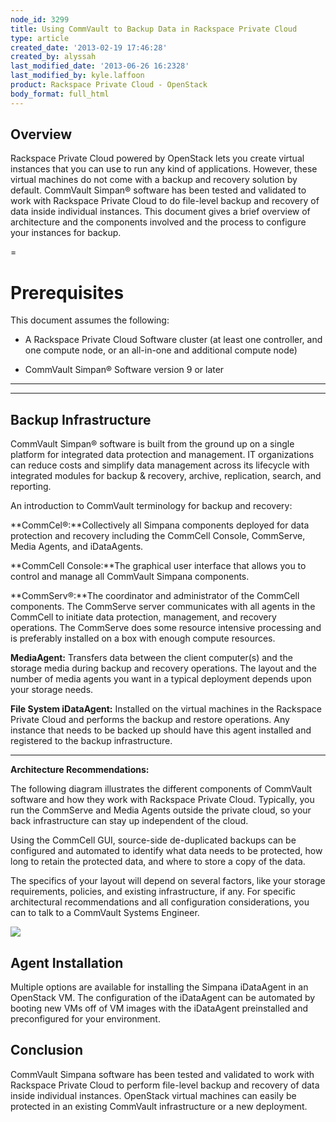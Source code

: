 ```yaml
---
node_id: 3299
title: Using CommVault to Backup Data in Rackspace Private Cloud
type: article
created_date: '2013-02-19 17:46:28'
created_by: alyssah
last_modified_date: '2013-06-26 16:2328'
last_modified_by: kyle.laffoon
product: Rackspace Private Cloud - OpenStack
body_format: full_html
---
```


Overview
--------

Rackspace Private Cloud powered by OpenStack lets you create virtual
instances that you can use to run any kind of applications. However,
these virtual machines do not come with a backup and recovery solution
by default. CommVault Simpan&reg; software has been tested and validated to
work with Rackspace Private Cloud to do file-level backup and recovery
of data inside individual instances. This document gives a brief
overview of architecture and the components involved and the process to
configure your instances for backup.

 
=

Prerequisites
=============

This document assumes the following:

-   A Rackspace Private Cloud Software cluster (at least one controller,
    and one compute node, or an all-in-one and additional compute node)

-   CommVault Simpan&reg; Software version 9 or later

** **
-----

**Backup Infrastructure**
-------------------------

CommVault Simpan&reg; software is built from the ground up on a single
platform for integrated data protection and management. IT organizations
can reduce costs and simplify data management across its lifecycle with
integrated modules for backup & recovery, archive, replication, search,
and reporting.

An introduction to CommVault terminology for backup and recovery:

**CommCel&reg;:**Collectively all Simpana components deployed for data
protection and recovery including the CommCell Console, CommServe, Media
Agents, and iDataAgents.

**CommCell Console:**The graphical user interface that allows you to
control and manage all CommVault Simpana components.

**CommServ&reg;:**The coordinator and administrator of the CommCell
components. The CommServe server communicates with all agents in the
CommCell to initiate data protection, management, and recovery
operations.  The CommServe does some resource intensive processing and
is preferably installed on a box with enough compute resources.

**MediaAgent:** Transfers data between the client computer(s) and the
storage media during backup and recovery operations. The layout and the
number of media agents you want in a typical deployment depends upon
your storage needs.

**File System iDataAgent:** Installed on the virtual machines in the
Rackspace Private Cloud and performs the backup and restore operations.
Any instance that needs to be backed up should have this agent installed
and registered to the backup infrastructure.

** **

**Architecture Recommendations:**

The following diagram illustrates the different components of CommVault
software and how they work with Rackspace Private Cloud. Typically, you
run the CommServe and Media Agents outside the private cloud, so your
back infrastructure can stay up independent of the cloud.

Using the CommCell GUI, source-side de-duplicated backups can be
configured and automated to identify what data needs to be protected,
how long to retain the protected data, and where to store a copy of the
data.

The specifics of your layout will depend on several factors, like your
storage requirements, policies, and existing infrastructure, if any. For
specific architectural recommendations and all configuration
considerations, you can to talk to a CommVault Systems Engineer. 

![](/knowledge_center/sites/default/files/styles/half_width/public/field/image/commvault_rackspace_openstack_layout.png)

Agent Installation
------------------

Multiple options are available for installing the Simpana iDataAgent in
an OpenStack VM. The configuration of the iDataAgent can be automated by
booting new VMs off of VM images with the iDataAgent preinstalled and
preconfigured for your environment.

 

Conclusion
----------

CommVault Simpana software has been tested and validated to work with
Rackspace Private Cloud to perform file-level backup and recovery of
data inside individual instances. OpenStack virtual machines can easily
be protected in an existing CommVault infrastructure or a new
deployment.

 

